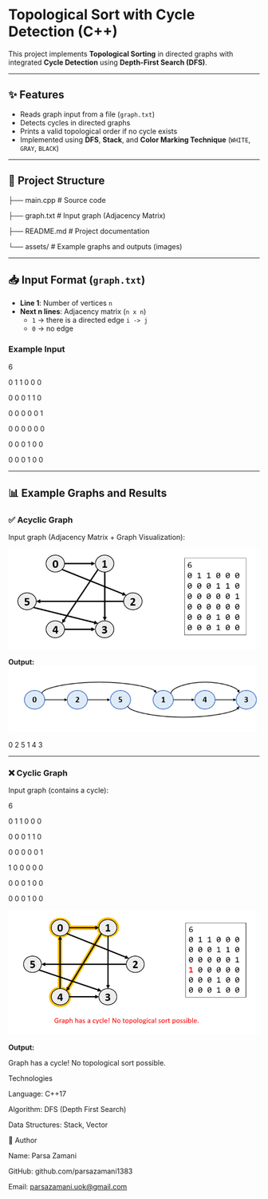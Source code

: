 # Topological Sort with Cycle Detection (C++)

This project implements **Topological Sorting** in directed graphs with integrated **Cycle Detection** using **Depth-First Search (DFS)**.  

---

## ✨ Features
- Reads graph input from a file (`graph.txt`)
- Detects cycles in directed graphs
- Prints a valid topological order if no cycle exists
- Implemented using **DFS**, **Stack**, and **Color Marking Technique** (`WHITE`, `GRAY`, `BLACK`)

---

## 📂 Project Structure

├── main.cpp # Source code

├── graph.txt # Input graph (Adjacency Matrix)

├── README.md # Project documentation

└── assets/ # Example graphs and outputs (images)

---

## 📥 Input Format (`graph.txt`)
- **Line 1**: Number of vertices `n`  
- **Next n lines**: Adjacency matrix (`n x n`)  
  - `1` → there is a directed edge `i -> j`  
  - `0` → no edge  

### Example Input
6

0 1 1 0 0 0

0 0 0 1 1 0

0 0 0 0 0 1

0 0 0 0 0 0

0 0 0 1 0 0

0 0 0 1 0 0

---

## 📊 Example Graphs and Results

### ✅ Acyclic Graph
Input graph (Adjacency Matrix + Graph Visualization):

![Graph Input](assets/graph_example.png)  

**Output:**
![Topological Order](assets/topo_result.png)

0 2 5 1 4 3

---

### ❌ Cyclic Graph
Input graph (contains a cycle):

6

0 1 1 0 0 0

0 0 0 1 1 0

0 0 0 0 0 1

1 0 0 0 0 0

0 0 0 1 0 0

0 0 0 1 0 0

![Cyclic Graph](assets/graph_cycle.png)

**Output:**

Graph has a cycle! No topological sort possible.

Technologies

Language: C++17

Algorithm: DFS (Depth First Search)

Data Structures: Stack, Vector


👤 Author

Name: Parsa Zamani

GitHub: github.com/parsazamani1383

Email: parsazamani.uok@gmail.com

